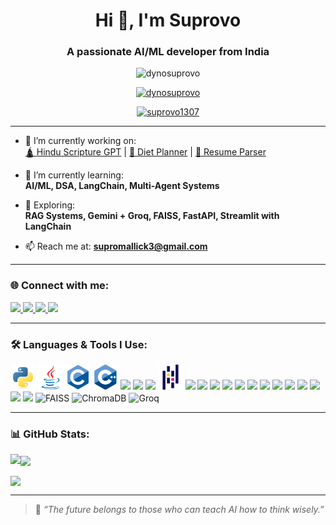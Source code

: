 <h1 align="center">Hi 👋, I'm Suprovo</h1>
<h3 align="center">A passionate AI/ML developer from India</h3>

<p align="center">
  <img src="https://komarev.com/ghpvc/?username=dynosuprovo&label=Profile%20views&color=0e75b6&style=flat" alt="dynosuprovo" />
</p>

<p align="center">
  <a href="https://github.com/ryo-ma/github-profile-trophy">
    <img src="https://github-profile-trophy.vercel.app/?username=dynosuprovo&theme=algolia" alt="dynosuprovo" />
  </a>
</p>

<p align="center">
  <a href="https://twitter.com/suprovo1307" target="_blank">
    <img src="https://img.shields.io/twitter/follow/suprovo1307?logo=twitter&style=for-the-badge" alt="suprovo1307" />
  </a>
</p>

---

- 🔭 I’m currently working on:  
  [🛕 Hindu Scripture GPT](https://github.com/DYNOSuprovo/Hindu) | [🥗 Diet Planner](https://github.com/DYNOSuprovo/Diet-Suggest) | [🧠 Resume Parser](https://github.com/DYNOSuprovo/Resume-Parser)

- 🌱 I’m currently learning:  
  **AI/ML, DSA, LangChain, Multi-Agent Systems**

- 🧠 Exploring:  
  **RAG Systems, Gemini + Groq, FAISS, FastAPI, Streamlit with LangChain**

- 📫 Reach me at: **supromallick3@gmail.com**

---

<h3 align="left">🌐 Connect with me:</h3>
<p align="left">
  <a href="https://twitter.com/suprovo1307" target="_blank">
    <img src="https://raw.githubusercontent.com/rahuldkjain/github-profile-readme-generator/master/src/images/icons/Social/twitter.svg" height="30" />
  </a>
  <a href="https://www.linkedin.com/in/suprovo-mallick-abb582287/" target="_blank">
    <img src="https://raw.githubusercontent.com/rahuldkjain/github-profile-readme-generator/master/src/images/icons/Social/linked-in-alt.svg" height="30" />
  </a>
  <a href="https://www.hackerrank.com/supromallick3" target="_blank">
    <img src="https://raw.githubusercontent.com/rahuldkjain/github-profile-readme-generator/master/src/images/icons/Social/hackerrank.svg" height="30" />
  </a>
  <a href="https://leetcode.com/supromallick3/" target="_blank">
    <img src="https://raw.githubusercontent.com/rahuldkjain/github-profile-readme-generator/master/src/images/icons/Social/leet-code.svg" height="30" />
  </a>
</p>

---

<h3 align="left">🛠️ Languages & Tools I Use:</h3>
<p align="left">
  <!-- Core languages -->
  <img src="https://raw.githubusercontent.com/devicons/devicon/master/icons/python/python-original.svg" width="40" />
  <img src="https://raw.githubusercontent.com/devicons/devicon/master/icons/java/java-original.svg" width="40" />
  <img src="https://raw.githubusercontent.com/devicons/devicon/master/icons/c/c-original.svg" width="40" />
  <img src="https://raw.githubusercontent.com/devicons/devicon/master/icons/cplusplus/cplusplus-original.svg" width="40" />

  <!-- ML/DS tools -->
  <img src="https://scikit-learn.org/stable/_static/scikit-learn-logo-small.png" width="40" />
  <img src="https://www.vectorlogo.zone/logos/pytorch/pytorch-icon.svg" width="40" />
  <img src="https://www.vectorlogo.zone/logos/tensorflow/tensorflow-icon.svg" width="40" />
  <img src="https://raw.githubusercontent.com/devicons/devicon/master/icons/pandas/pandas-original.svg" width="40" />
  <img src="https://seaborn.pydata.org/_images/logo-mark-lightbg.svg" width="40" />
  <img src="https://upload.wikimedia.org/wikipedia/commons/3/38/Jupyter_logo.svg" width="40" />

  <!-- DevOps & API -->
  <img src="https://www.vectorlogo.zone/logos/getpostman/getpostman-icon.svg" width="40" />
  <img src="https://www.vectorlogo.zone/logos/docker/docker-icon.svg" width="40" />
  <img src="https://www.vectorlogo.zone/logos/git-scm/git-scm-icon.svg" width="40" />
  <img src="https://www.vectorlogo.zone/logos/google_cloud/google_cloud-icon.svg" width="40" />
  
  <!-- Backend -->
  <img src="https://www.vectorlogo.zone/logos/flaskio/flaskio-icon.svg" width="40" />
  <img src="https://cdn.worldvectorlogo.com/logos/fastapi.svg" width="40" />

  <!-- Frameworks / Infra -->
  <img src="https://cdn.jsdelivr.net/gh/devicons/devicon/icons/mysql/mysql-original-wordmark.svg" width="40" />
  <img src="https://huggingface.co/datasets/huggingface/brand-assets/resolve/main/hf-logo.png" width="40" />
  <img src="https://langchain.com/favicon.ico" width="40" />
  <img src="https://streamlit.io/images/brand/streamlit-logo-primary-colormark-darktext.png" width="40" />
  <img src="https://upload.wikimedia.org/wikipedia/commons/3/38/Google_Colaboratory_Logo.svg" width="40" />
  <img src="https://avatars.githubusercontent.com/u/13991488?s=280&v=4" width="40" title="FAISS" />
  <img src="https://raw.githubusercontent.com/chroma-core/chroma/main/docs/static/img/logo.svg" width="40" title="ChromaDB" />
  <img src="https://groq.com/images/favicon.png" width="30" title="Groq" />
</p>

---

<h3 align="left">📊 GitHub Stats:</h3>
<p>
  <img align="left" src="https://github-readme-stats.vercel.app/api/top-langs?username=dynosuprovo&show_icons=true&locale=en&layout=compact" />
</p>
<p>
  <img align="center" src="https://github-readme-stats.vercel.app/api?username=dynosuprovo&show_icons=true&locale=en" />
</p>
<p>
  <img align="center" src="https://github-readme-streak-stats.herokuapp.com/?user=dynosuprovo" />
</p>

---

> 🧠 *“The future belongs to those who can teach AI how to think wisely.”*
